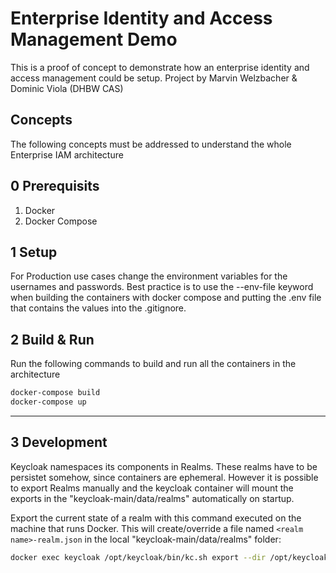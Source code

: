 # Enterprise Identity and Access Management Demo
This is a proof of concept to demonstrate how an enterprise identity and access management could be setup. Project by Marvin Welzbacher &amp; Dominic Viola (DHBW CAS)

## Concepts
The following concepts must be addressed to understand the whole Enterprise IAM architecture
## 0 Prerequisits
1. Docker
1. Docker Compose

## 1 Setup
For Production use cases change the environment variables for the usernames and passwords.
Best practice is to use the --env-file keyword when building the containers with docker compose and putting the .env file that contains the values into the .gitignore.

## 2 Build & Run
Run the following commands to build and run all the containers in the architecture

```bash
docker-compose build
docker-compose up
```

---
## 3 Development
Keycloak namespaces its components in Realms. These realms have to be persistet somehow, since containers are ephemeral. 
However it is possible to export Realms manually and the keycloak container will mount the exports in the "keycloak-main/data/realms" automatically on startup.

Export the current state of a realm with this command executed on the machine that runs Docker. This will create/override a file named ```<realm name>-realm.json``` in the local "keycloak-main/data/realms" folder:

```bash
docker exec keycloak /opt/keycloak/bin/kc.sh export --dir /opt/keycloak/data/import --realm <your realm name> --users skip
```